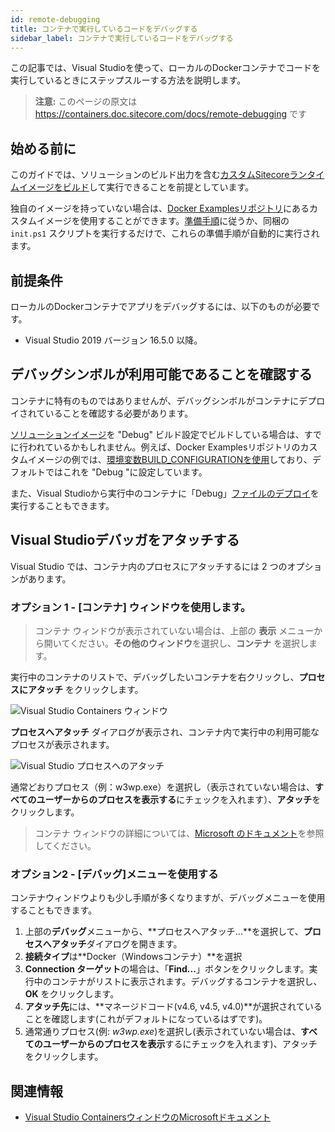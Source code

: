 ```yaml
---
id: remote-debugging
title: コンテナで実行しているコードをデバッグする
sidebar_label: コンテナで実行しているコードをデバッグする
---
```


この記事では、Visual Studioを使って、ローカルのDockerコンテナでコードを実行しているときにステップスルーする方法を説明します。

> **注意:** このページの原文は https://containers.doc.sitecore.com/docs/remote-debugging です

## 始める前に

このガイドでは、ソリューションのビルド出力を含む[カスタムSitecoreランタイムイメージをビルド](build-sitecore-images.md)して実行できることを前提としています。

独自のイメージを持っていない場合は、[Docker Examplesリポジトリ](https://github.com/Sitecore/docker-examples)にあるカスタムイメージを使用することができます。[準備手順](run-sitecore.md#準備するもの)に従うか、同梱の `init.ps1` スクリプトを実行するだけで、これらの準備手順が自動的に実行されます。

## 前提条件

ローカルのDockerコンテナでアプリをデバッグするには、以下のものが必要です。

* Visual Studio 2019 バージョン 16.5.0 以降。

## デバッグシンボルが利用可能であることを確認する

コンテナに特有のものではありませんが、デバッグシンボルがコンテナにデプロイされていることを確認する必要があります。

[ソリューションイメージ](build-solution.md#ソリューションイメージ)を "Debug" ビルド設定でビルドしている場合は、すでに行われているかもしれません。例えば、Docker Examplesリポジトリのカスタムイメージの例では、[環境変数BUILD_CONFIGURATIONを使用](build-solution.md)しており、デフォルトではこれを "Debug "に設定しています。

また、Visual Studioから実行中のコンテナに「Debug」[ファイルのデプロイ](file-deployment.md)を実行することもできます。

## Visual Studioデバッガをアタッチする

Visual Studio では、コンテナ内のプロセスにアタッチするには 2 つのオプションがあります。

### オプション 1 - [コンテナ] ウィンドウを使用します。

> コンテナ ウィンドウが表示されていない場合は、上部の **表示** メニューから開いてください。**その他のウィンドウ**を選択し、**コンテナ** を選択します。

実行中のコンテナのリストで、デバッグしたいコンテナを右クリックし、**プロセスにアタッチ** をクリックします。

![Visual Studio Containers ウィンドウ](/docs/VS-Containers.png "Visual Studio Containers ウィンドウ")

**プロセスへアタッチ** ダイアログが表示され、コンテナ内で実行中の利用可能なプロセスが表示されます。

![Visual Studio プロセスへのアタッチ](/docs/VS-Attach.png "Visual Studio プロセスへのアタッチ")


通常どおりプロセス（例：w3wp.exe）を選択し（表示されていない場合は、**すべてのユーザーからのプロセスを表示する**にチェックを入れます）、**アタッチ**をクリックします。

> コンテナ ウィンドウの詳細については、[Microsoft のドキュメント](https://docs.microsoft.com/ja-jp/visualstudio/containers/view-and-diagnose-containers)を参照してください。

### オプション2 - [デバッグ]メニューを使用する

コンテナウィンドウよりも少し手順が多くなりますが、デバッグメニューを使用することもできます。

1. 上部の**デバッグ**メニューから、**プロセスへアタッチ...**を選択して、**プロセスへアタッチ**ダイアログを開きます。
2. **接続タイプ**は**Docker（Windowsコンテナ）**を選択
3. **Connection ターゲット**の場合は、「**Find...**」ボタンをクリックします。実行中のコンテナがリストに表示されます。デバッグするコンテナを選択し、**OK** をクリックします。
4. **アタッチ先**には、**マネージドコード(v4.6, v4.5, v4.0)**が選択されていることを確認します(これがデフォルトになっているはずです)。
5. 通常通りプロセス(例: *w3wp.exe*)を選択し(表示されていない場合は、**すべてのユーザーからのプロセスを表示**するにチェックを入れます)、アタッチをクリックします。

## 関連情報

* [Visual Studio ContainersウィンドウのMicrosoftドキュメント](https://docs.microsoft.com/ja-jp/visualstudio/containers/view-and-diagnose-containers)
